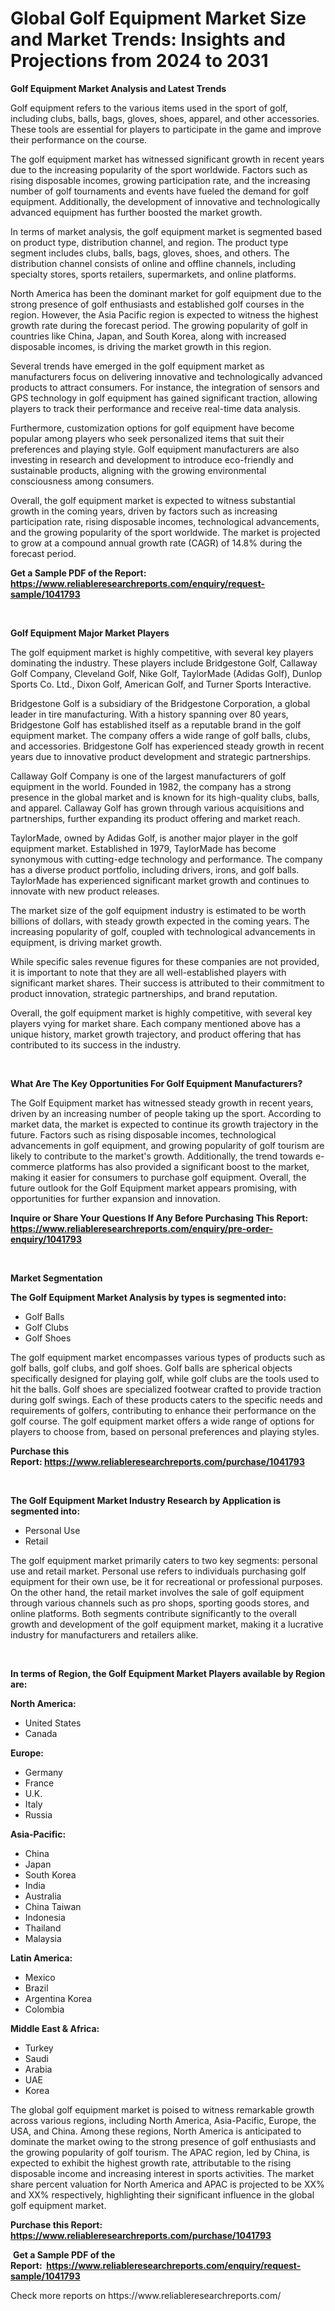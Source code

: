 <p><h1>Global Golf Equipment Market Size and Market Trends: Insights and Projections from 2024 to 2031</h1></p><p><strong>Golf Equipment Market Analysis and Latest Trends</strong></p>
<p><p>Golf equipment refers to the various items used in the sport of golf, including clubs, balls, bags, gloves, shoes, apparel, and other accessories. These tools are essential for players to participate in the game and improve their performance on the course.</p><p>The golf equipment market has witnessed significant growth in recent years due to the increasing popularity of the sport worldwide. Factors such as rising disposable incomes, growing participation rate, and the increasing number of golf tournaments and events have fueled the demand for golf equipment. Additionally, the development of innovative and technologically advanced equipment has further boosted the market growth.</p><p>In terms of market analysis, the golf equipment market is segmented based on product type, distribution channel, and region. The product type segment includes clubs, balls, bags, gloves, shoes, and others. The distribution channel consists of online and offline channels, including specialty stores, sports retailers, supermarkets, and online platforms.</p><p>North America has been the dominant market for golf equipment due to the strong presence of golf enthusiasts and established golf courses in the region. However, the Asia Pacific region is expected to witness the highest growth rate during the forecast period. The growing popularity of golf in countries like China, Japan, and South Korea, along with increased disposable incomes, is driving the market growth in this region.</p><p>Several trends have emerged in the golf equipment market as manufacturers focus on delivering innovative and technologically advanced products to attract consumers. For instance, the integration of sensors and GPS technology in golf equipment has gained significant traction, allowing players to track their performance and receive real-time data analysis.</p><p>Furthermore, customization options for golf equipment have become popular among players who seek personalized items that suit their preferences and playing style. Golf equipment manufacturers are also investing in research and development to introduce eco-friendly and sustainable products, aligning with the growing environmental consciousness among consumers.</p><p>Overall, the golf equipment market is expected to witness substantial growth in the coming years, driven by factors such as increasing participation rate, rising disposable incomes, technological advancements, and the growing popularity of the sport worldwide. The market is projected to grow at a compound annual growth rate (CAGR) of 14.8% during the forecast period.</p></p>
<p><strong>Get a Sample PDF of the Report:&nbsp; <a href="https://www.reliableresearchreports.com/enquiry/request-sample/1041793">https://www.reliableresearchreports.com/enquiry/request-sample/1041793</a></strong></p>
<p>&nbsp;</p>
<p><strong>Golf Equipment Major Market Players</strong></p>
<p><p>The golf equipment market is highly competitive, with several key players dominating the industry. These players include Bridgestone Golf, Callaway Golf Company, Cleveland Golf, Nike Golf, TaylorMade (Adidas Golf), Dunlop Sports Co. Ltd., Dixon Golf, American Golf, and Turner Sports Interactive.</p><p>Bridgestone Golf is a subsidiary of the Bridgestone Corporation, a global leader in tire manufacturing. With a history spanning over 80 years, Bridgestone Golf has established itself as a reputable brand in the golf equipment market. The company offers a wide range of golf balls, clubs, and accessories. Bridgestone Golf has experienced steady growth in recent years due to innovative product development and strategic partnerships.</p><p>Callaway Golf Company is one of the largest manufacturers of golf equipment in the world. Founded in 1982, the company has a strong presence in the global market and is known for its high-quality clubs, balls, and apparel. Callaway Golf has grown through various acquisitions and partnerships, further expanding its product offering and market reach.</p><p>TaylorMade, owned by Adidas Golf, is another major player in the golf equipment market. Established in 1979, TaylorMade has become synonymous with cutting-edge technology and performance. The company has a diverse product portfolio, including drivers, irons, and golf balls. TaylorMade has experienced significant market growth and continues to innovate with new product releases.</p><p>The market size of the golf equipment industry is estimated to be worth billions of dollars, with steady growth expected in the coming years. The increasing popularity of golf, coupled with technological advancements in equipment, is driving market growth.</p><p>While specific sales revenue figures for these companies are not provided, it is important to note that they are all well-established players with significant market shares. Their success is attributed to their commitment to product innovation, strategic partnerships, and brand reputation.</p><p>Overall, the golf equipment market is highly competitive, with several key players vying for market share. Each company mentioned above has a unique history, market growth trajectory, and product offering that has contributed to its success in the industry.</p></p>
<p>&nbsp;</p>
<p><strong>What Are The Key Opportunities For Golf Equipment Manufacturers?</strong></p>
<p><p>The Golf Equipment market has witnessed steady growth in recent years, driven by an increasing number of people taking up the sport. According to market data, the market is expected to continue its growth trajectory in the future. Factors such as rising disposable incomes, technological advancements in golf equipment, and growing popularity of golf tourism are likely to contribute to the market's growth. Additionally, the trend towards e-commerce platforms has also provided a significant boost to the market, making it easier for consumers to purchase golf equipment. Overall, the future outlook for the Golf Equipment market appears promising, with opportunities for further expansion and innovation.</p></p>
<p><strong>Inquire or Share Your Questions If Any Before Purchasing This Report: <a href="https://www.reliableresearchreports.com/enquiry/pre-order-enquiry/1041793">https://www.reliableresearchreports.com/enquiry/pre-order-enquiry/1041793</a></strong></p>
<p>&nbsp;</p>
<p><strong>Market Segmentation</strong></p>
<p><strong>The Golf Equipment Market Analysis by types is segmented into:</strong></p>
<p><ul><li>Golf Balls</li><li>Golf Clubs</li><li>Golf Shoes</li></ul></p>
<p><p>The golf equipment market encompasses various types of products such as golf balls, golf clubs, and golf shoes. Golf balls are spherical objects specifically designed for playing golf, while golf clubs are the tools used to hit the balls. Golf shoes are specialized footwear crafted to provide traction during golf swings. Each of these products caters to the specific needs and requirements of golfers, contributing to enhance their performance on the golf course. The golf equipment market offers a wide range of options for players to choose from, based on personal preferences and playing styles.</p></p>
<p><strong>Purchase this Report:&nbsp;<a href="https://www.reliableresearchreports.com/purchase/1041793">https://www.reliableresearchreports.com/purchase/1041793</a></strong></p>
<p>&nbsp;</p>
<p><strong>The Golf Equipment Market Industry Research by Application is segmented into:</strong></p>
<p><ul><li>Personal Use</li><li>Retail</li></ul></p>
<p><p>The golf equipment market primarily caters to two key segments: personal use and retail market. Personal use refers to individuals purchasing golf equipment for their own use, be it for recreational or professional purposes. On the other hand, the retail market involves the sale of golf equipment through various channels such as pro shops, sporting goods stores, and online platforms. Both segments contribute significantly to the overall growth and development of the golf equipment market, making it a lucrative industry for manufacturers and retailers alike.</p></p>
<p>&nbsp;</p>
<p><strong>In terms of Region, the Golf Equipment Market Players available by Region are:</strong></p>
<p>
    <p> <strong> North America: </strong>
        <ul>
            <li>United States</li>
            <li>Canada</li>
        </ul>
        </p> 
    <p> <strong> Europe: </strong>
        <ul>
            <li>Germany</li>
            <li>France</li>
            <li>U.K.</li>
            <li>Italy</li>
            <li>Russia</li>
        </ul>
        </p> 
    <p> <strong> Asia-Pacific: </strong>
        <ul>
            <li>China</li>
            <li>Japan</li>
            <li>South Korea</li>
            <li>India</li>
            <li>Australia</li>
            <li>China Taiwan</li>
            <li>Indonesia</li>
            <li>Thailand</li>
            <li>Malaysia</li>
        </ul>
        </p> 
    <p> <strong> Latin America: </strong>
        <ul>
            <li>Mexico</li>
            <li>Brazil</li>
            <li>Argentina Korea</li>
            <li>Colombia</li>
        </ul>
        </p> 
    <p> <strong> Middle East & Africa: </strong>
        <ul>
            <li>Turkey</li>
            <li>Saudi</li>
            <li>Arabia</li>
            <li>UAE</li>
            <li>Korea</li>
        </ul>
    </p>
    </p>
<p><p>The global golf equipment market is poised to witness remarkable growth across various regions, including North America, Asia-Pacific, Europe, the USA, and China. Among these regions, North America is anticipated to dominate the market owing to the strong presence of golf enthusiasts and the growing popularity of golf tourism. The APAC region, led by China, is expected to exhibit the highest growth rate, attributable to the rising disposable income and increasing interest in sports activities. The market share percent valuation for North America and APAC is projected to be XX% and XX% respectively, highlighting their significant influence in the global golf equipment market.</p></p>
<p><strong>Purchase this Report: <a href="https://www.reliableresearchreports.com/purchase/1041793">https://www.reliableresearchreports.com/purchase/1041793</a></strong></p>
<p>&nbsp;<strong>Get a Sample PDF of the Report:&nbsp;&nbsp;<a href="https://www.reliableresearchreports.com/enquiry/request-sample/1041793">https://www.reliableresearchreports.com/enquiry/request-sample/1041793</a></strong></p>
<p><strong></strong></p>
<p>Check more reports on https://www.reliableresearchreports.com/</p>